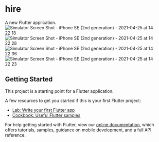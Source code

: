 # hire

A new Flutter application.
![Simulator Screen Shot - iPhone SE (2nd generation) - 2021-04-25 at 14 22 18](https://user-images.githubusercontent.com/44275924/115993280-6ae46400-a5d2-11eb-89ec-886d2e1cb268.png)
![Simulator Screen Shot - iPhone SE (2nd generation) - 2021-04-25 at 14 22 28](https://user-images.githubusercontent.com/44275924/115993282-6c159100-a5d2-11eb-94ac-cf88400e365e.png)
![Simulator Screen Shot - iPhone SE (2nd generation) - 2021-04-25 at 14 22 36](https://user-images.githubusercontent.com/44275924/115993283-6c159100-a5d2-11eb-8cec-86d0d8b883bb.png)
![Simulator Screen Shot - iPhone SE (2nd generation) - 2021-04-25 at 14 22 23](https://user-images.githubusercontent.com/44275924/115993285-6cae2780-a5d2-11eb-80ad-008ab976568a.png)
## Getting Started

This project is a starting point for a Flutter application.

A few resources to get you started if this is your first Flutter project:

- [Lab: Write your first Flutter app](https://flutter.dev/docs/get-started/codelab)
- [Cookbook: Useful Flutter samples](https://flutter.dev/docs/cookbook)

For help getting started with Flutter, view our
[online documentation](https://flutter.dev/docs), which offers tutorials,
samples, guidance on mobile development, and a full API reference.

